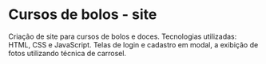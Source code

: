 # Cursos de bolos - site
Criação de site para cursos de bolos e doces.
Tecnologias utilizadas: HTML, CSS e JavaScript.
Telas de login e cadastro em modal, a exibição de fotos utilizando técnica de carrosel.

